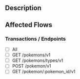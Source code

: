 ## Description
<!--- Provide a general summary of your changes -->

## Affected Flows
<!-- Mark all the flows affected by the change -->

### Transactions / Endpoints
- [ ] All
- [ ] GET /pokemons/v1
- [ ] GET /pokemons/types/v1
- [ ] POST /pokemon/v1
- [ ] GET /pokemon/:pokemon_id/v1
